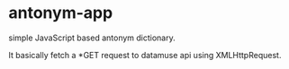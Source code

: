# antonym-app
simple JavaScript based antonym dictionary.

It basically fetch a *GET request to datamuse api using  XMLHttpRequest.





